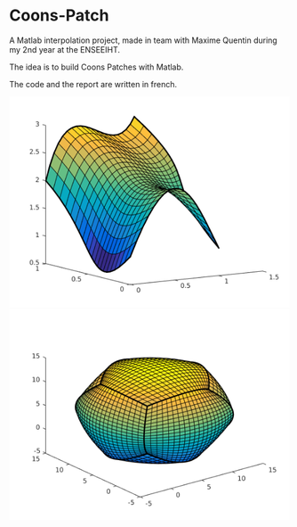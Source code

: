 # Coons-Patch
A Matlab interpolation project, made in team with Maxime Quentin during my 2nd year at the ENSEEIHT.

The idea is to build Coons Patches with Matlab.

The code and the report are written in french.

![Screenshot 1](1_5.png)![Screenshot 2](6_4.png)
